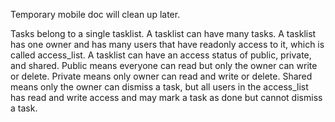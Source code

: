 Temporary mobile doc will clean up later.

Tasks belong to a single tasklist. A tasklist can have many tasks. A tasklist has one owner and has many users that have readonly access to it, which is called access_list. A tasklist can have an access status of public, private, and shared. Public means everyone can read but only the owner can write or delete. Private means only owner can read and write or delete. Shared means only the owner can dismiss a task, but all users in the access_list has read and write access and may mark a task as done but cannot dismiss a task.
